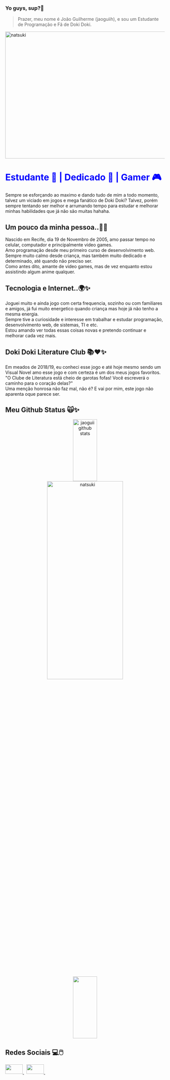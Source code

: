 ### Yo guys, sup?👋 
 > Prazer, meu nome é João Guilherme (jaoguiih), e sou um Estudante de Programação e Fã de Doki Doki.

<img style="width:50rem;height:25rem;margin: auto" alt='natsuki' src="https://media.tenor.com/YhrdIYkch5IAAAAC/natsuki-doki-doki.gif"/>


<h1 style="color:blue;">
     Estudante 📔 | Dedicado 🍷 | Gamer 🎮 
</h1>

<p>
   Sempre se esforçando ao maximo e dando tudo de mim a todo momento, talvez um viciado em jogos e mega fanático de Doki Doki? Talvez, porém sempre tentando ser melhor 
   e arrumando tempo para estudar e melhorar minhas habilidades que já não são muitas hahaha.
</p>


<h2> Um pouco da minha pessoa..🤙✨</h2>
  <p>
    Nascido em Recife, dia 19 de Novembro de 2005, amo passar tempo no celular, computador e principalmente video games. <br>
    Amo programação desde meu primeiro curso de desenvolvimento web. <br>
    Sempre muito calmo desde criança, mas também muito dedicado e determinado, até quando não preciso ser. <br>
    Como antes dito, amante de video games, mas de vez enquanto estou assistindo algum anime qualquer.
  </p>

<h2>Tecnologia e Internet..🌍✨</h2>
  <p>
     Joguei muito e ainda jogo com certa frequencia, sozinho ou com familiares e amigos, já fui muito energetico quando criança mas hoje já não tenho a mesma energia. <br>
     Sempre tive a curiosidade e interesse em trabalhar e estudar programação, desenvolvimento web, de sistemas, TI e etc. <br>
     Estou amando ver todas essas coisas novas e pretendo continuar e melhorar cada vez mais.
  </p>

<h2> Doki Doki Literature Club 📚❤️✨</h2>
  <p>
     Em meados de 2018/19, eu conheci esse jogo e até hoje mesmo sendo um Visual Novel amo esse jogo e com certeza é um dos meus jogos favoritos. <br>
     "O Clube de Literatura está cheio de garotas fofas! Você escreverá o caminho para o coração delas?" <br>
     Uma menção honrosa não faz mal, não é? E vai por mim, este jogo não aparenta oque parece ser. <br>
  </p>



<h2> Meu Github Status 🙀✨</h2>
  <div align="center">
    <img width="39%" height="195px" src="https://github-readme-stats.vercel.app/api?username=jaoguiih&show_icons=true&count_private=true&hide_border=true&title_color=00bfbf&icon_color=00bfbf&text_color=c9d1d9&bg_color=0d1117" alt="jaoguii github stats" /> 
    <img style="width:69%;height:40%;margin: auto" alt='natsuki' src="https://media.tenor.com/QPgguxcy_pIAAAAj/pixelstar-pixel.gif"/>
    <img width="39%" height="195px" src="https://github-readme-stats.vercel.app/api/top-langs/?username=jaoguiih&layout=compact&hide_border=true&title_color=00bfbf&text_color=00bfbf&bg_color=0d1117" />
  </div>


<h2>Redes Sociais 💻🖱️</h2>
  <a href="https://www.instagram.com/jaoguiih"  target="_blank">
     <img src="https://encrypted-tbn0.gstatic.com/images?q=tbn:ANd9GcThFuduKeoXuXwaMhQSccqhFzbW6OpEAEg30A&usqp=CAU" target="_blank" width="55" height="30">
  </a> &nbsp; 
   
  <a href="https://www.twitter.com/jaoguiih"  target="_blank">
    <img src="https://encrypted-tbn0.gstatic.com/images?q=tbn:ANd9GcSwTyf_wdCFDBuqK-4aGxK1iNLzfsJENK-o2Q&usqp=CAU" target="_blank" width="55" height="30">
  </a> &nbsp;
